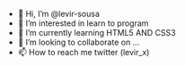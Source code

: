 - 👋 Hi, I’m @levir-sousa
- 👀 I’m interested in learn to program
- 🌱 I’m currently learning HTML5 AND CSS3
- 💞️ I’m looking to collaborate on ...
- 📫 How to reach me twitter (levir_x)

<!---
levir-sousa/levir-sousa is a ✨ special ✨ repository because its `README.md` (this file) appears on your GitHub profile.
You can click the Preview link to take a look at your changes.
--->
